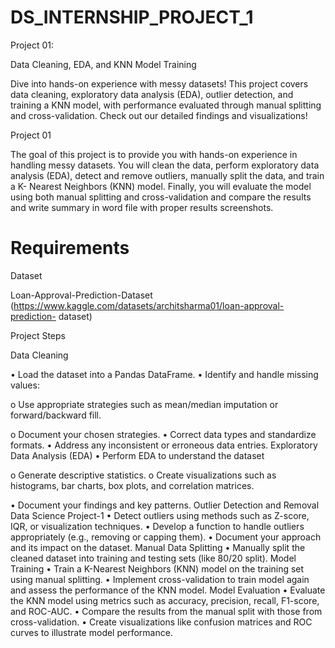 # DS_INTERNSHIP_PROJECT_1

Project 01: 

Data Cleaning, EDA, and KNN Model Training 

Dive into hands-on experience with messy datasets! This project covers data cleaning, exploratory data analysis (EDA), outlier detection, and training a KNN model, with performance evaluated through manual splitting and cross-validation. Check out our detailed findings and visualizations!

Project 01 

The goal of this project is to provide you with hands-on experience in handling 
messy datasets. You will clean the data, perform exploratory data analysis 
(EDA), detect and remove outliers, manually split the data, and train a K-
Nearest Neighbors (KNN) model. Finally, you will evaluate the model using both 
manual splitting and cross-validation and compare the results  and write 
summary in word file with proper results screenshots. 

# Requirements 
Dataset 

Loan-Approval-Prediction-Dataset 
(https://www.kaggle.com/datasets/architsharma01/loan-approval-prediction-
dataset) 
 
Project Steps 

Data Cleaning

• Load the dataset into a Pandas DataFrame. 
• Identify and handle missing values: 

o Use appropriate strategies such as mean/median imputation or 
forward/backward fill. 

o Document your chosen strategies. 
• Correct data types and standardize formats. 
• Address any inconsistent or erroneous data entries. 
Exploratory Data Analysis (EDA) 
• Perform EDA to understand the dataset 

o Generate descriptive statistics. 
o Create visualizations such as histograms, bar charts, box plots, and 
correlation matrices. 

• Document your findings and key patterns. 
Outlier Detection and Removal 
Data Science  Project-1 
• Detect outliers using methods such as Z-score, IQR, or visualization 
techniques. 
• Develop a function to handle outliers appropriately (e.g., removing or 
capping them). 
• Document your approach and its impact on the dataset. 
Manual Data Splitting 
• Manually split the cleaned dataset into training and testing sets (like 80/20 
split). 
Model Training 
• Train a K-Nearest Neighbors (KNN) model on the training set using manual 
splitting. 
• Implement cross-validation to train model again and assess the performance 
of the KNN model. 
Model Evaluation 
• Evaluate the KNN model using metrics such as accuracy, precision, recall, 
F1-score, and ROC-AUC. 
• Compare the results from the manual split with those from cross-validation. 
• Create visualizations like confusion matrices and ROC curves to illustrate 
model performance.
